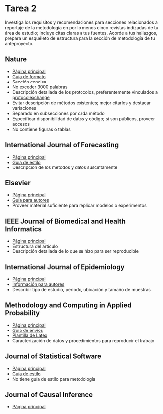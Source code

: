 # Tarea 2

Investiga los requisitos y recomendaciones para secciones relacionados a reportaje de la metodología en por lo menos cinco revistas indizadas de tu área de estudio; incluye citas claras a tus fuentes. Acorde a tus hallazgos, prepara un esquéleto de estructura para la sección de metodología de tu anteproyecto.

## Nature

* [Página principal](https://www.nature.com/)
* [Guía de formato](https://www.nature.com/nature/for-authors/formatting-guide)
* Sección concisa
* No exceder 3000 palabras
* Descripción detallada de los protocolos, preferentemente vinculados a [protocolexchange](https://protocolexchange.researchsquare.com/)
* Evitar descripción de métodos existentes; mejor citarlos y destacar variaciones
* Separado en subsecciones por cada método
* Especificar disponibilidad de datos y código; si son públicos, proveer accesos
* No contiene figuras o tablas

## International Journal of Forecasting

* [Página principal](https://forecasters.org/)
* [Guía de estilo](https://www.elsevier.com/journals/international-journal-of-forecasting/0169-2070/guide-for-authors)
* Descripción de los métodos y datos suscintamente

## Elsevier

* [Página principal](https://www.elsevier.com/)
* [Guía para autores](https://www.elsevier.com/__data/promis_misc/RESINV_GfA.pdf)
* Proveer material suficiente para replicar modelos o experimentos

## IEEE Journal of Biomedical and Health Informatics

* [Página principal](https://www.ieee.org/)
* [Estructura del artículo](https://journals.ieeeauthorcenter.ieee.org/create-your-ieee-journal-article/create-the-text-of-your-article/structure-your-article/#methodology)
* Descripción detallada de lo que se hizo para ser reproducible

## International Journal of Epidemiology

* [Página principal](https://academic.oup.com/ije)
* [Información para autores](https://academic.oup.com/ije/pages/General_Instructions)
* Describir tipo de estudio, periodo, ubicación y tamaño de muestras

## Methodology and Computing in Applied Probability

* [Página principal](https://www.springer.com/journal/11009)
* [Guía de envíos](https://www.springer.com/journal/11009/submission-guidelines)
* [Plantilla de Latex](https://www.springernature.com/gp/authors/campaigns/latex-author-support#c18782880)
* Caracterización de datos y procedimientos para reproducir el trabajo

## Journal of Statistical Software

* [Página principal](https://www.jstatsoft.org/index)
* [Guía de estilo](https://www.jstatsoft.org/style)
* No tiene guía de estilo para metodología

## Journal of Causal Inference

* [Página principal](https://www.scimagojr.com/journalsearch.php?q=21100897526&tip=sid&clean=0)